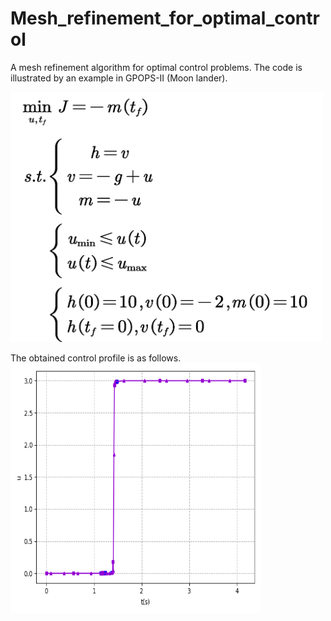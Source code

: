 # Mesh_refinement_for_optimal_control
A mesh refinement algorithm for optimal control problems. The code is illustrated by an example in GPOPS-II (Moon lander).

<img src="https://github.com/Ceaser626/Mesh_refinement_for_optimal_control/blob/main/Figure/latex.png?raw=true)https://github.com/Ceaser626/Mesh_refinement_for_optimal_control/blob/main/Figure/latex.png?raw=true" width="500" height="400">

The obtained control profile is as follows.
<img src="https://github.com/Ceaser626/Mesh_refinement_for_optimal_control/blob/main/Figure/Figure_4.png" width="400" height="400">
